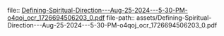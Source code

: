 file:: [Defining-Spiritual-Direction---Aug-25-2024---5-30-PM-o4qoj_ocr_1726694506203_0.pdf](assets/Defining-Spiritual-Direction---Aug-25-2024---5-30-PM-o4qoj_ocr_1726694506203_0.pdf)
file-path:: assets/Defining-Spiritual-Direction---Aug-25-2024---5-30-PM-o4qoj_ocr_1726694506203_0.pdf
